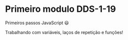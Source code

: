 # Primeiro modulo DDS-1-19     
Primeiros passos JavaScript :smiley:

Trabalhando com variáveis, laços de repetição e funções!